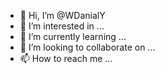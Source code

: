 - 👋 Hi, I’m @WDanialY
- 👀 I’m interested in ...
- 🌱 I’m currently learning ...
- 💞️ I’m looking to collaborate on ...
- 📫 How to reach me ...

<!---
WDanialY/WDanialY is a ✨ special ✨ repository because its `README.md` (this file) appears on your GitHub profile.
You can click the Preview link to take a look at your changes.
--->
